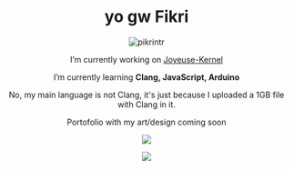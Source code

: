 <h1 align="center">yo gw Fikri</h1>
<p align="center"> <img src="https://komarev.com/ghpvc/?username=pikrintr&label=Profile%20views&color=0e75b6&style=flat" alt="pikrintr" /> </p>
<p align="center">I’m currently working on <a href="https://github.com/PikriNtr/suisei-joyeuse">Joyeuse-Kernel</a></p>
<p align="center">I’m currently learning <strong>Clang, JavaScript, Arduino</strong></p>
<p align="center">No, my main language is not Clang, it's just because I uploaded a 1GB file with Clang in it.</p>

<p align="center">Portofolio with my art/design coming soon</p>

<p align="center"><a href="https://github.com/PikriNtr"><img src="https://github-readme-stats.vercel.app/api/top-langs/?username=PikriNtr&theme=highcontrast&layout=compact"></a></p>
<p align="center">
<a href="https://www.t.me/PikriNtr" target="_blank"><img src="https://img.shields.io/badge/Telegram-Contact_Me-blue?style=for-the-badge&logo=Telegram">


